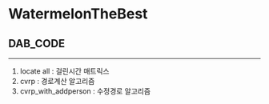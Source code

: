 # WatermelonTheBest
## DAB_CODE
------------------------
1. locate all : 걸린시간 매트릭스
2. cvrp : 경로계산 알고리즘
3. cvrp_with_addperson : 수정경로 알고리즘